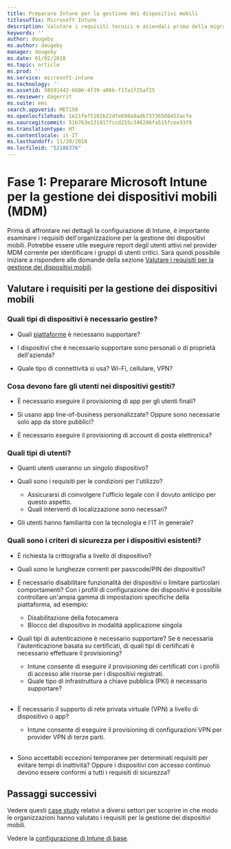 ```yaml
---
title: Preparare Intune per la gestione dei dispositivi mobili
titlesuffix: Microsoft Intune
description: Valutare i requisiti tecnici e aziendali prima della migrazione a Microsoft Intune.
keywords: ''
author: dougeby
ms.author: dougeby
manager: dougeby
ms.date: 01/02/2018
ms.topic: article
ms.prod: ''
ms.service: microsoft-intune
ms.technology: ''
ms.assetid: 58591442-6606-4f39-a06b-f17a1f25af25
ms.reviewer: dagerrit
ms.suite: ems
search.appverid: MET150
ms.openlocfilehash: 1e21fef5102b22dfe698a9adb73736508452acfe
ms.sourcegitcommit: 51b763e131917fccd255c346286fa515fcee33f0
ms.translationtype: HT
ms.contentlocale: it-IT
ms.lasthandoff: 11/20/2018
ms.locfileid: "52186376"
---
```

# <a name="phase-1-prepare-microsoft-intune-for-mobile-device-management-mdm"></a>Fase 1: Preparare Microsoft Intune per la gestione dei dispositivi mobili (MDM)

Prima di affrontare nei dettagli la configurazione di Intune, è importante esaminare i requisiti dell'organizzazione per la gestione dei dispositivi mobili. Potrebbe essere utile eseguire report degli utenti attivi nel provider MDM corrente per identificare i gruppi di utenti critici. Sarà quindi possibile iniziare a rispondere alle domande della sezione [Valutare i requisiti per la gestione dei dispositivi mobili](migration-guide-prepare.md#assess-mdm-requirements).

## <a name="assess-mdm-requirements"></a>Valutare i requisiti per la gestione dei dispositivi mobili

### <a name="what-kinds-of-devices-do-you-need-to-manage"></a>Quali tipi di dispositivi è necessario gestire?

-   Quali [piattaforme](supported-devices-browsers.md) è necessario supportare?

-   I dispositivi che è necessario supportare sono personali o di proprietà dell'azienda?

-   Quale tipo di connettività si usa? Wi-Fi, cellulare, VPN?

### <a name="what-do-your-users-need-to-do-on-managed-devices"></a>Cosa devono fare gli utenti nei dispositivi gestiti?

-   È necessario eseguire il provisioning di app per gli utenti finali?

-   Si usano app line-of-business personalizzate? Oppure sono necessarie solo app da store pubblici?

-   È necessario eseguire il provisioning di account di posta elettronica?

### <a name="what-kinds-of-users"></a>Quali tipi di utenti?

-   Quanti utenti useranno un singolo dispositivo?

-   Quali sono i requisiti per le condizioni per l'utilizzo?

    -   Assicurarsi di coinvolgere l'ufficio legale con il dovuto anticipo per questo aspetto.
    -   Quali interventi di localizzazione sono necessari?

-   Gli utenti hanno familiarità con la tecnologia e l'IT in generale?

### <a name="what-is-your-device-security-policy"></a>Quali sono i criteri di sicurezza per i dispositivi esistenti?

- È richiesta la crittografia a livello di dispositivo?

- Quali sono le lunghezze correnti per passcode/PIN dei dispositivi?

- È necessario disabilitare funzionalità dei dispositivi o limitare particolari comportamenti? Con i profili di configurazione dei dispositivi è possibile controllare un'ampia gamma di impostazioni specifiche della piattaforma, ad esempio:
    - Disabilitazione della fotocamera
    - Blocco del dispositivo in modalità applicazione singola<br/>

- Quali tipi di autenticazione è necessario supportare? Se è necessaria l'autenticazione basata su certificati, di quali tipi di certificati è necessario effettuare il provisioning?
  - Intune consente di eseguire il provisioning dei certificati con i profili di accesso alle risorse per i dispositivi registrati.
  -   Quale tipo di infrastruttura a chiave pubblica (PKI) è necessario supportare?
  <br></br>
- È necessario il supporto di rete privata virtuale (VPN) a livello di dispositivo o app?

  -   Intune consente di eseguire il provisioning di configurazioni VPN per provider VPN di terze parti.
  <br/><br/>
- Sono accettabili eccezioni temporanee per determinati requisiti per evitare tempi di inattività? Oppure i dispositivi con accesso continuo devono essere conformi a tutti i requisiti di sicurezza?

## <a name="next-steps"></a>Passaggi successivi
Vedere questi [case study](https://customers.microsoft.com/story/mwh-global-now-part-of-stantec-secures-mobile-devices-with-intune) relativi a diversi settori per scoprire in che modo le organizzazioni hanno valutato i requisiti per la gestione dei dispositivi mobili.

Vedere la [configurazione di Intune di base](migration-guide-setup.md).
